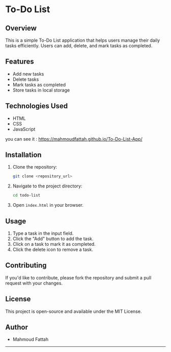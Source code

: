 # To-Do List

## Overview
This is a simple To-Do List application that helps users manage their daily tasks efficiently. Users can add, delete, and mark tasks as completed.

## Features
- Add new tasks
- Delete tasks
- Mark tasks as completed
- Store tasks in local storage

## Technologies Used
- HTML
- CSS
- JavaScript

 you can see it : https://mahmoudfattah.github.io/To-Do-List-App/

## Installation
1. Clone the repository:
   ```sh
   git clone <repository_url>
   ```
2. Navigate to the project directory:
   ```sh
   cd todo-list
   ```
3. Open `index.html` in your browser.

## Usage
1. Type a task in the input field.
2. Click the "Add" button to add the task.
3. Click on a task to mark it as completed.
4. Click the delete icon to remove a task.

## Contributing
If you'd like to contribute, please fork the repository and submit a pull request with your changes.

## License
This project is open-source and available under the MIT License.

## Author
- Mahmoud Fattah

---

